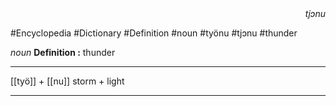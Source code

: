 
<div align="right"><i>tjɔnu</i></div>

#Encyclopedia #Dictionary #Definition #noun #työnu #tjɔnu #thunder

*noun*
**Definition :** thunder

---

[[työ]] + [[nu]]
storm + light

---
